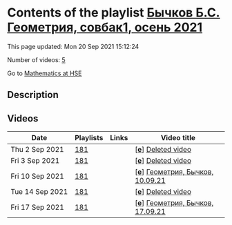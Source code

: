 # Contents of the playlist [Бычков Б.С. Геометрия, совбак1, осень 2021](https://www.youtube.com/playlist?list=PLq3E5oubNNoCw5jLhCtfZNZn49JNf_E3_)

This page updated: Mon 20 Sep 2021 15:12:24

Number of videos: [5](#videos)

Go to [Mathematics at HSE](../README.md)

## Description



## Videos

|Date|Playlists|Links|Video title|
|---|---|---|---|
| Thu&nbsp;2&nbsp;Sep&nbsp;2021 | [181](../playlists/181 "Бычков Б.С. Геометрия, совбак1, осень 2021") |  | [[**e**](https://studio.youtube.com/video/W7NVYhSVbdI/edit "Edit")] [Deleted video](https://www.youtube.com/watch?v=W7NVYhSVbdI&list=PLq3E5oubNNoCw5jLhCtfZNZn49JNf_E3_ "This video is unavailable.") |
| Fri&nbsp;3&nbsp;Sep&nbsp;2021 | [181](../playlists/181 "Бычков Б.С. Геометрия, совбак1, осень 2021") |  | [[**e**](https://studio.youtube.com/video/dwbqr2tyQU0/edit "Edit")] [Deleted video](https://www.youtube.com/watch?v=dwbqr2tyQU0&list=PLq3E5oubNNoCw5jLhCtfZNZn49JNf_E3_ "This video is unavailable.") |
| Fri&nbsp;10&nbsp;Sep&nbsp;2021 | [181](../playlists/181 "Бычков Б.С. Геометрия, совбак1, осень 2021") |  | [[**e**](https://studio.youtube.com/video/cLbPBCpr5wI/edit "Edit")] [Геометрия, Бычков, 10.09.21](https://www.youtube.com/watch?v=cLbPBCpr5wI&list=PLq3E5oubNNoCw5jLhCtfZNZn49JNf_E3_) |
| Tue&nbsp;14&nbsp;Sep&nbsp;2021 | [181](../playlists/181 "Бычков Б.С. Геометрия, совбак1, осень 2021") |  | [[**e**](https://studio.youtube.com/video/PZ1gjrBmmKU/edit "Edit")] [Deleted video](https://www.youtube.com/watch?v=PZ1gjrBmmKU&list=PLq3E5oubNNoCw5jLhCtfZNZn49JNf_E3_ "This video is unavailable.") |
| Fri&nbsp;17&nbsp;Sep&nbsp;2021 | [181](../playlists/181 "Бычков Б.С. Геометрия, совбак1, осень 2021") |  | [[**e**](https://studio.youtube.com/video/AWDk8qB6Zjw/edit "Edit")] [Геометрия, Бычков, 17.09.21](https://www.youtube.com/watch?v=AWDk8qB6Zjw&list=PLq3E5oubNNoCw5jLhCtfZNZn49JNf_E3_) |
